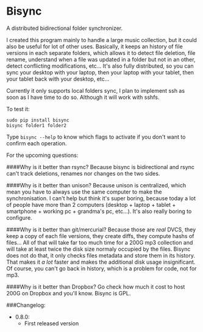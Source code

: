 Bisync
======

A distributed bidirectional folder synchronizer.

I created this program mainly to handle a large music collection, but it could also be useful for lot of other uses.
Basically, it keeps an history of file versions in each separate folders, which allows it to detect file deletion,
file rename, understand when a file was updated in a folder but not in an other, detect conflicting modifications, etc...
It's also fully distributed, so you can sync your desktop with your laptop, then your laptop with your tablet, then your
tablet back with your desktop, etc...

Currently it only supports local folders sync, I plan to implement ssh as soon as I have time to do so. Although
it will work with sshfs.

To test it:

    sudo pip install bisync
    bisync folder1 folder2

Type `bisync --help` to know which flags to activate if you don't want to confirm each operation.

For the upcoming questions:

####Why is it better than rsync?
Because bisync is bidirectional and rsync can't track deletions, renames nor changes on the two sides.

####Why is it better than unison?
Because unison is centralized, which mean you have to always use the same computer to make the synchronisation. I can't
help but think it's super boring, because today a lot of people have more than 2 computers (desktop + laptop + tablet +
smartphone + working pc + grandma's pc, etc...). It's also really boring to configure.

####Why is it better than git/mercurial?
Because those are *real* DVCS, they keep a copy of each file versions, they create diffs, they compute hashs of files...
All of that will take far too much time for a 200G mp3 collection and will take at least twice the disk size
normaly occupied by the files. Bisync does not do that, it only checks files metadata and store them in its history.
That makes it *a lot* faster and makes the additional disk usage insignificant. Of course, you can't go back in
history, which is a problem for code, not for mp3.

####Why is it better than Dropbox?
Go check how much it cost to host 200G on Dropbox and you'll know. Bisync is GPL.

###Changelog:
- 0.8.0:
  - First released version
